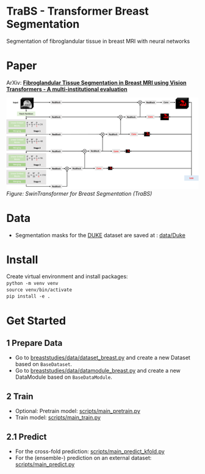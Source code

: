 # TraBS - Transformer Breast Segmentation
Segmentation of fibroglandular tissue in breast MRI with neural networks

Paper
=======
ArXiv: [**Fibroglandular Tissue Segmentation in Breast MRI using Vision Transformers - A multi-institutional evaluation**](https://doi.org/10.48550/arXiv.2304.08972)


![](data/figures/Fig_2.png)
*Figure: SwinTransformer for Breast Segmentation (TraBS)*

Data 
===========
* Segmentation masks for the [DUKE](https://doi.org/10.7937/TCIA.e3sv-re93) dataset are saved at : [data/Duke](data/Duke)


Install
=============

Create virtual environment and install packages: \
`python -m venv venv` \
`source venv/bin/activate`\
`pip install -e .`


Get Started 
=============

1 Prepare Data
-------------
* Go to [breaststudies/data/dataset_breast.py](breaststudies/data/dataset_breast.py) and create a new Dataset based on `BaseDataset`. 
* Go to [breaststudies/data/datamodule_breast.py](breaststudies/data/datamodule_breast.py) and create a new DataModule based on `BaseDataModule`. 


2 Train  
----------------
* Optional: Pretrain model:  [scripts/main_pretrain.py](scripts/main_pretrain.py)
* Train model: [scripts/main_train.py](scripts/main_train.py) 


2.1 Predict  
----------------
* For the cross-fold prediction: [scripts/main_predict_kfold.py](scripts/main_predict_kfold.py)
* For the (ensemble-) prediction on an external dataset: [scripts/main_predict.py](scripts/main_predict.py)
